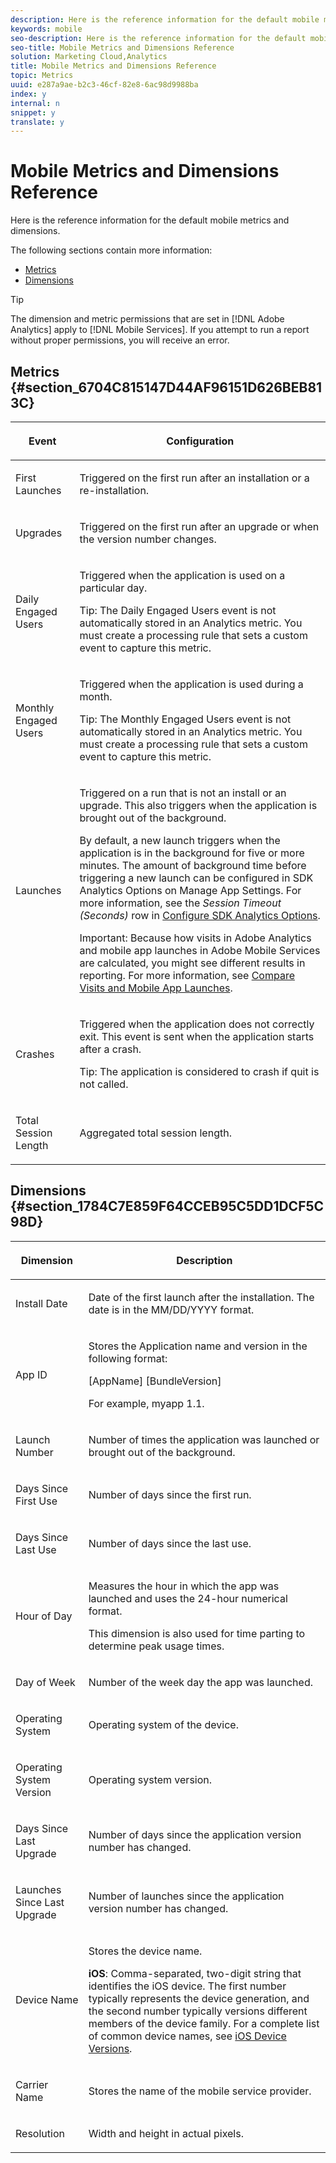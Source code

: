 ```yaml
---
description: Here is the reference information for the default mobile metrics and dimensions.
keywords: mobile
seo-description: Here is the reference information for the default mobile metrics and dimensions.
seo-title: Mobile Metrics and Dimensions Reference
solution: Marketing Cloud,Analytics
title: Mobile Metrics and Dimensions Reference
topic: Metrics
uuid: e287a9ae-b2c3-46cf-82e8-6ac98d9988ba
index: y
internal: n
snippet: y
translate: y
---
```


# Mobile Metrics and Dimensions Reference

Here is the reference information for the default mobile metrics and dimensions.

The following sections contain more information:

* [Metrics](../../gs/metrics/metrics_reference.md#section_6704C815147D44AF96151D626BEB813C) 
* [Dimensions](../../gs/metrics/metrics_reference.md#section_1784C7E859F64CCEB95C5DD1DCF5C98D)

>[!TIP]
>
>The dimension and metric permissions that are set in [!DNL Adobe Analytics] apply to [!DNL Mobile Services]. If you attempt to run a report without proper permissions, you will receive an error.

## Metrics {#section_6704C815147D44AF96151D626BEB813C}

<table id="table_953334C153F9490ABDB5174E26572C47"> 
 <thead> 
  <tr> 
   <th colname="col01" class="entry"> <p>Event </p> </th> 
   <th colname="col2" class="entry"> <p>Configuration </p> </th> 
  </tr> 
 </thead>
 <tbody> 
  <tr> 
   <td colname="col01"> <p> First Launches </p> </td> 
   <td colname="col2"> <p>Triggered on the first run after an installation or a re-installation. </p> </td> 
  </tr> 
  <tr> 
   <td colname="col01"> <p>Upgrades </p> </td> 
   <td colname="col2"> <p>Triggered on the first run after an upgrade or when the version number changes. </p> </td> 
  </tr> 
  <tr> 
   <td colname="col01"> <p>Daily Engaged Users </p> </td> 
   <td colname="col2"> <p>Triggered when the application is used on a particular day. </p> <p> <p>Tip:  The Daily Engaged Users event is not automatically stored in an Analytics metric. You must create a processing rule that sets a custom event to capture this metric. </p> </p> </td> 
  </tr> 
  <tr> 
   <td colname="col01"> <p>Monthly Engaged Users </p> </td> 
   <td colname="col2"> <p>Triggered when the application is used during a month. </p> <p> <p>Tip:  The Monthly Engaged Users event is not automatically stored in an Analytics metric. You must create a processing rule that sets a custom event to capture this metric. </p> </p> </td> 
  </tr> 
  <tr> 
   <td colname="col01"> <p>Launches </p> </td> 
   <td colname="col2"> <p>Triggered on a run that is not an install or an upgrade. This also triggers when the application is brought out of the background. </p> <p>By default, a new launch triggers when the application is in the background for five or more minutes. The amount of background time before triggering a new launch can be configured in <span class="uicontrol"> SDK Analytics Options</span> on <span class="wintitle"> Manage App Settings</span>. For more information, see the <i>Session Timeout (Seconds)</i> row in <a href="../../c_manage_app_settings/c_mob_confg-app/t_config_analytics/t_config_analytics.md#task_8F9FBCDFB906467DAADA3FBDBBFF54CE" format="dita" scope="local"> Configure SDK Analytics Options</a>. </p> <p> <p>Important: Because how visits in <span class="keyword"> Adobe Analytics</span> and mobile app launches in <span class="keyword"> Adobe Mobile Services</span> are calculated, you might see different results in reporting. For more information, see <a href="https://helpx.adobe.com/analytics/kb/compare-visits-and-mobile-app-launches.html" format="https" scope="external"> Compare Visits and Mobile App Launches</a>. </p> </p> </td> 
  </tr> 
  <tr> 
   <td colname="col01"> <p>Crashes </p> </td> 
   <td colname="col2"> <p>Triggered when the application does not correctly exit. This event is sent when the application starts after a crash. </p> <p> <p>Tip:  The application is considered to crash if quit is not called. </p> </p> </td> 
  </tr> 
  <tr> 
   <td colname="col01"> <p>Total Session Length </p> </td> 
   <td colname="col2"> <p>Aggregated total session length. </p> </td> 
  </tr> 
 </tbody> 
</table>

## Dimensions {#section_1784C7E859F64CCEB95C5DD1DCF5C98D}

<table id="table_2F24CB1C8E8448AE9A94D3AD57C21662"> 
 <thead> 
  <tr> 
   <th colname="col1" class="entry"> <p> Dimension </p> </th> 
   <th colname="col3" class="entry"> <p>Description </p> </th> 
  </tr> 
 </thead>
 <tbody> 
  <tr> 
   <td colname="col1"> <p> Install Date </p> </td> 
   <td colname="col3"> <p>Date of the first launch after the installation. The date is in the <span class="codeph"> MM/DD/YYYY</span> format. </p> </td> 
  </tr> 
  <tr> 
   <td colname="col1"> <p> App ID </p> </td> 
   <td colname="col3"> <p>Stores the Application name and version in the following format: </p> <p> <span class="codeph"> [AppName] [BundleVersion] </span> </p> <p>For example, <span class="codeph"> myapp 1.1</span>. </p> </td> 
  </tr> 
  <tr> 
   <td colname="col1"> <p> Launch Number </p> </td> 
   <td colname="col3"> <p>Number of times the application was launched or brought out of the background. </p> </td> 
  </tr> 
  <tr> 
   <td colname="col1"> <p>Days Since First Use </p> </td> 
   <td colname="col3"> <p>Number of days since the first run. </p> </td> 
  </tr> 
  <tr> 
   <td colname="col1"> <p> Days Since Last Use </p> </td> 
   <td colname="col3"> <p>Number of days since the last use. </p> </td> 
  </tr> 
  <tr> 
   <td colname="col1"> <p> Hour of Day </p> </td> 
   <td colname="col3"> <p>Measures the hour in which the app was launched and uses the 24-hour numerical format. </p> <p>This dimension is also used for time parting to determine peak usage times. </p> </td> 
  </tr> 
  <tr> 
   <td colname="col1"> <p> Day of Week </p> </td> 
   <td colname="col3"> <p>Number of the week day the app was launched. </p> </td> 
  </tr> 
  <tr> 
   <td colname="col1"> <p>Operating System </p> </td> 
   <td colname="col3"> <p>Operating system of the device. </p> </td> 
  </tr> 
  <tr> 
   <td colname="col1"> <p> Operating System Version </p> </td> 
   <td colname="col3"> <p>Operating system version. </p> </td> 
  </tr> 
  <tr> 
   <td colname="col1"> <p> Days Since Last Upgrade </p> </td> 
   <td colname="col3"> <p>Number of days since the application version number has changed. </p> </td> 
  </tr> 
  <tr> 
   <td colname="col1"> <p>Launches Since Last Upgrade </p> </td> 
   <td colname="col3"> <p>Number of launches since the application version number has changed. </p> </td> 
  </tr> 
  <tr> 
   <td colname="col1"> <p>Device Name </p> </td> 
   <td colname="col3"> <p>Stores the device name. </p> <p> <b>iOS</b>: Comma-separated, two-digit string that identifies the iOS device. The first number typically represents the device generation, and the second number typically versions different members of the device family. For a complete list of common device names, see <a href="https://marketing.adobe.com/resources/help/en_US/sc/appmeasurement/ios/index.html?f=device_versions" format="http" scope="external"> iOS Device Versions</a>. </p> </td> 
  </tr> 
  <tr> 
   <td colname="col1"> <p>Carrier Name </p> </td> 
   <td colname="col3"> <p>Stores the name of the mobile service provider. </p> </td> 
  </tr> 
  <tr> 
   <td colname="col1"> <p>Resolution </p> </td> 
   <td colname="col3"> <p> Width and height in actual pixels. </p> </td> 
  </tr> 
 </tbody> 
</table>

